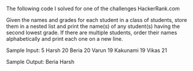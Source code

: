 The following code I solved for one of the challenges HackerRank.com

Given the names and grades for each student in a class of students, store them in a nested list and print the name(s) of any student(s) having the second lowest grade.
If there are multiple students, order their names alphabetically and print each one on a new line.

Sample Input:
5
Harsh
20
Beria
20
Varun
19
Kakunami
19
Vikas
21

Sample Output:
Beria
Harsh

    

    

    

    



